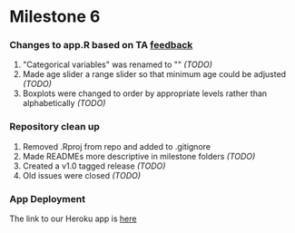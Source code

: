 # Milestone 6

### Changes to app.R based on TA [feedback](https://github.com/STAT547-UBC-2019-20/group_06/issues/83)

1. "Categorical variables" was renamed to ""  _(TODO)_
2. Made age slider a range slider so that minimum age could be adjusted  _(TODO)_
3. Boxplots were changed to order by appropriate levels rather than alphabetically  _(TODO)_

### Repository clean up
1. Removed .Rproj from repo and added to .gitignore 
2. Made READMEs more descriptive in milestone folders _(TODO)_
3. Created a v1.0 tagged release  _(TODO)_
4. Old issues were closed  _(TODO)_

### App Deployment 

The link to our Heroku app is [here]()
